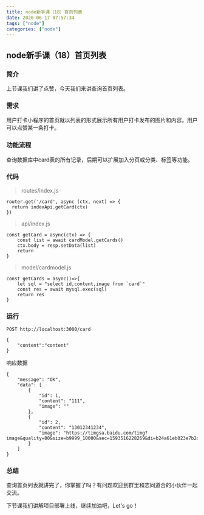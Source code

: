 ```yaml
---
title: node新手课（18）首页列表
date: 2020-06-17 07:57:34
tags: ["node"]
categories: ["node"]
---
```

## node新手课（18）首页列表

### 简介
上节课我们讲了点赞，今天我们来讲查询首页列表。
### 需求
用户打卡小程序的首页就以列表的形式展示所有用户打卡发布的图片和内容。用户可以点赞某一条打卡。
### 功能流程
查询数据库中card表的所有记录，后期可以扩展加入分页或分类、标签等功能。
### 代码
>routes/index.js
```
router.get('/card', async (ctx, next) => {
  return indexApi.getCard(ctx)
})
```
>api/index.js
```
const getCard = async(ctx) => {
    const list = await cardModel.getCards()
    ctx.body = resp.setData(list)
    return
}
```
>model/cardmodel.js
```
const getCards = async()=>{
    let sql = "select id,content,image from `card`"
    const res = await mysql.exec(sql) 
    return res
}
```
### 运行
```
POST http://localhost:3000/card

{
    "content":"content"
}
```
响应数据
```
{
    "message": "OK",
    "data": [
        {
            "id": 1,
            "content": "111",
            "image": ""
        },
        {
            "id": 2,
            "content": "13012341234",
            "image": "https://timgsa.baidu.com/timg?image&quality=80&size=b9999_10000&sec=1593516228269&di=b24a61eb023e7b2d324c77921960d1f7&imgtype=0&src=http%3A%2F%2Fa3.att.hudong.com%2F14%2F75%2F01300000164186121366756803686.jpg"
        }
    ]
}
```
### 总结
查询首页列表就讲完了，你掌握了吗？有问题欢迎到群里和志同道合的小伙伴一起交流。

下节课我们讲解项目部署上线，继续加油吧，Let's go！
